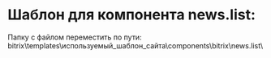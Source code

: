 # Шаблон для компонента news.list:
Папку с файлом переместить по пути: bitrix\templates\используемый_шаблон_сайта\components\bitrix\news.list\
